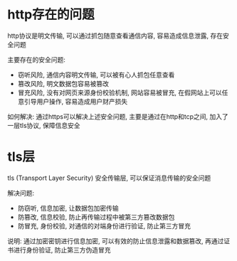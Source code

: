 # http存在的问题

http协议是明文传输, 可以通过抓包随意查看通信内容, 容易造成信息泄露, 存在安全问题

主要存在的安全问题:

* 窃听风险, 通信内容明文传输, 可以被有心人抓包任意查看
* 篡改风险, 明文数据包容易被篡改
* 冒充风险, 没有对网页来源身份校验机制, 网站容易被冒充, 在假网站上可以任意引导用户操作, 容易造成用户财产损失 

如何解决: 通过https可以解决上述安全问题,  主要是通过在http和tcp之间, 加入了一层tls协议, 保障信息安全

# tls层

tls (Transport Layer Security) 安全传输层, 可以保证消息传输的安全问题

解决问题:

* 防窃听, 信息加密, 让数据包加密传输
* 防篡改, 信息校验, 防止再传输过程中被第三方篡改数据包
* 防冒充, 身份校验, 对通信的对端身份进行验证, 防止第三方冒充

说明: 通过加密密钥进行信息加密, 可以有效的防止信息泄露和数据篡改, 再通过证书进行身份验证, 防止第三方伪造冒充



 

